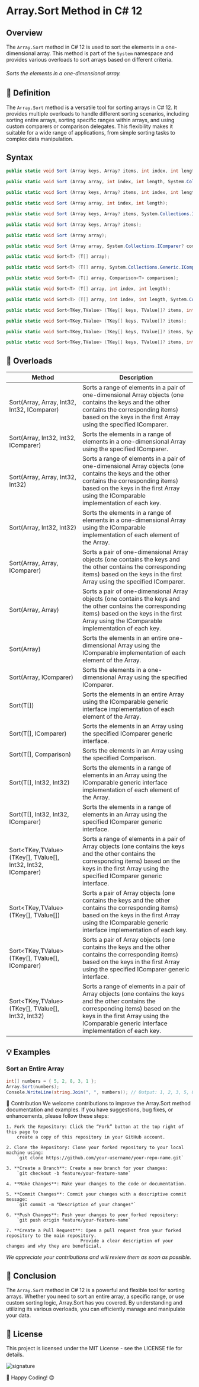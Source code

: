 ﻿# Array.Sort Method in C# 12

## Overview
The `Array.Sort` method in C# 12 is used to sort the elements in a one-dimensional array. 
This method is part of the `System` namespace and provides various overloads to sort arrays based on different criteria.

###### _Sorts the elements in a one-dimensional array._


## 📖 Definition
The `Array.Sort` method is a versatile tool for sorting arrays in C# 12. 
It provides multiple overloads to handle different sorting scenarios, including sorting entire arrays, 
sorting specific ranges within arrays, and using custom comparers or comparison delegates. 
This flexibility makes it suitable for a wide range of applications, from simple sorting 
tasks to complex data manipulation.

## Syntax
```csharp
public static void Sort (Array keys, Array? items, int index, int length, System.Collections.IComparer? comparer);

public static void Sort (Array array, int index, int length, System.Collections.IComparer? comparer);

public static void Sort (Array keys, Array? items, int index, int length);

public static void Sort (Array array, int index, int length);

public static void Sort (Array keys, Array? items, System.Collections.IComparer? comparer);

public static void Sort (Array keys, Array? items);

public static void Sort (Array array);

public static void Sort (Array array, System.Collections.IComparer? comparer);

public static void Sort<T> (T[] array);

public static void Sort<T> (T[] array, System.Collections.Generic.IComparer<T>? comparer);

public static void Sort<T> (T[] array, Comparison<T> comparison);

public static void Sort<T> (T[] array, int index, int length);

public static void Sort<T> (T[] array, int index, int length, System.Collections.Generic.IComparer<T>? comparer);

public static void Sort<TKey,TValue> (TKey[] keys, TValue[]? items, int index, int length, System.Collections.Generic.IComparer<TKey>? comparer);

public static void Sort<TKey,TValue> (TKey[] keys, TValue[]? items);

public static void Sort<TKey,TValue> (TKey[] keys, TValue[]? items, System.Collections.Generic.IComparer<TKey>? comparer);

public static void Sort<TKey,TValue> (TKey[] keys, TValue[]? items, int index, int length);
```


## 🔄 Overloads
| Method | Description |
|--------|-------------|
| Sort(Array, Array, Int32, Int32, IComparer) | Sorts a range of elements in a pair of one-dimensional Array objects (one contains the keys and the other contains the corresponding items) based on the keys in the first Array using the specified IComparer. |
| Sort(Array, Int32, Int32, IComparer) | Sorts the elements in a range of elements in a one-dimensional Array using the specified IComparer. |
| Sort(Array, Array, Int32, Int32) | Sorts a range of elements in a pair of one-dimensional Array objects (one contains the keys and the other contains the corresponding items) based on the keys in the first Array using the IComparable implementation of each key. |
| Sort(Array, Int32, Int32) | Sorts the elements in a range of elements in a one-dimensional Array using the IComparable implementation of each element of the Array. |
| Sort(Array, Array, IComparer) | Sorts a pair of one-dimensional Array objects (one contains the keys and the other contains the corresponding items) based on the keys in the first Array using the specified IComparer. |
| Sort(Array, Array) | Sorts a pair of one-dimensional Array objects (one contains the keys and the other contains the corresponding items) based on the keys in the first Array using the IComparable implementation of each key. |
| Sort(Array) | Sorts the elements in an entire one-dimensional Array using the IComparable implementation of each element of the Array. |
| Sort(Array, IComparer) | Sorts the elements in a one-dimensional Array using the specified IComparer. |
| Sort<T>(T[]) | Sorts the elements in an entire Array using the IComparable<T> generic interface implementation of each element of the Array. |
| Sort<T>(T[], IComparer<T>) | Sorts the elements in an Array using the specified IComparer<T> generic interface. |
| Sort<T>(T[], Comparison<T>) | Sorts the elements in an Array using the specified Comparison<T>. |
| Sort<T>(T[], Int32, Int32) | Sorts the elements in a range of elements in an Array using the IComparable<T> generic interface implementation of each element of the Array. |
| Sort<T>(T[], Int32, Int32, IComparer<T>) | Sorts the elements in a range of elements in an Array using the specified IComparer<T> generic interface. |
| Sort<TKey,TValue>(TKey[], TValue[], Int32, Int32, IComparer<TKey>) | Sorts a range of elements in a pair of Array objects (one contains the keys and the other contains the corresponding items) based on the keys in the first Array using the specified IComparer<T> generic interface. |
| Sort<TKey,TValue>(TKey[], TValue[]) | Sorts a pair of Array objects (one contains the keys and the other contains the corresponding items) based on the keys in the first Array using the IComparable<T> generic interface implementation of each key. |
| Sort<TKey,TValue>(TKey[], TValue[], IComparer<TKey>) | Sorts a pair of Array objects (one contains the keys and the other contains the corresponding items) based on the keys in the first Array using the specified IComparer<T> generic interface. |
| Sort<TKey,TValue>(TKey[], TValue[], Int32, Int32) | Sorts a range of elements in a pair of Array objects (one contains the keys and the other contains the corresponding items) based on the keys in the first Array using the IComparable<T> generic interface implementation of each key. |



## 💡 Examples
### Sort an Entire Array
```csharp
int[] numbers = { 5, 2, 8, 3, 1 };
Array.Sort(numbers);
Console.WriteLine(string.Join(", ", numbers)); // Output: 1, 2, 3, 5, 8
```


🤝 Contribution
We welcome contributions to improve the Array.Sort method documentation and examples. If you have suggestions, bug fixes, or enhancements, please follow these steps:

	1. Fork the Repository: Click the “Fork” button at the top right of this page to 
		create a copy of this repository in your GitHub account.

	2. Clone the Repository: Clone your forked repository to your local machine using:
		`git clone https://github.com/your-username/your-repo-name.git`

	3. **Create a Branch**: Create a new branch for your changes:
		`git checkout -b feature/your-feature-name`

	4. **Make Changes**: Make your changes to the code or documentation.

	5. **Commit Changes**: Commit your changes with a descriptive commit message:
		`git commit -m "Description of your changes"`

	6. **Push Changes**: Push your changes to your forked repository:
		`git push origin feature/your-feature-name`

	7. **Create a Pull Request**: Open a pull request from your forked repository to the main repository. 
								Provide a clear description of your changes and why they are beneficial.

_We appreciate your contributions and will review them as soon as possible._



## 📝 Conclusion
The `Array.Sort` method in C# 12 is a powerful and flexible tool for sorting arrays. 
Whether you need to sort an entire array, a specific range, or use custom sorting logic, 
Array.Sort has you covered. By understanding and utilizing its various overloads, 
you can efficiently manage and manipulate your data.


## 📜 License
This project is licensed under the MIT License - see the LICENSE file for details.

![signature](https://github.com/user-attachments/assets/748d14a3-56b1-4b11-abff-0a75eff93b16)

🎉 Happy Coding! 😊